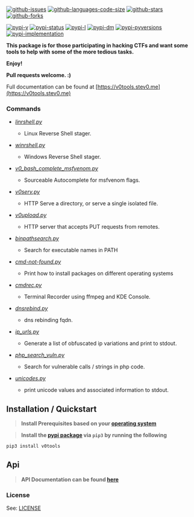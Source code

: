 [![github-issues](https://img.shields.io/github/issues/shollingsworth/v0tools?style=plastic "github-issues")](https://github.com/shollingsworth/v0tools/issues) [![github-languages-code-size](https://img.shields.io/github/languages/code-size/shollingsworth/v0tools?style=plastic "github-languages-code-size")](https://github.com/shollingsworth/v0tools) [![github-stars](https://img.shields.io/github/stars/shollingsworth/v0tools?style=plastic "github-stars")](https://github.com/shollingsworth/v0tools/stargazers) [![github-forks](https://img.shields.io/github/forks/shollingsworth/v0tools?style=plastic "github-forks")](https://github.com/shollingsworth/v0tools/network/members) 

[![pypi-v](https://img.shields.io/pypi/v/v0tools?style=plastic "pypi-v")](https://pypi.org/project/v0tools) [![pypi-status](https://img.shields.io/pypi/status/v0tools?style=plastic "pypi-status")](https://pypi.org/project/v0tools) [![pypi-l](https://img.shields.io/pypi/l/v0tools?style=plastic "pypi-l")](https://pypi.org/project/v0tools) [![pypi-dm](https://img.shields.io/pypi/dm/v0tools?style=plastic "pypi-dm")](https://pypi.org/project/v0tools) [![pypi-pyversions](https://img.shields.io/pypi/pyversions/v0tools?style=plastic "pypi-pyversions")](https://pypi.org/project/v0tools) [![pypi-implementation](https://img.shields.io/pypi/implementation/v0tools?style=plastic "pypi-implementation")](https://pypi.org/project/v0tools) 

**This package is for those participating in hacking CTFs and want some tools to help with some of the more tedious tasks.**

**Enjoy!**

**Pull requests welcome. :)**



Full documentation can be found at [https://v0tools.stev0.me](https://v0tools.stev0.me)

### Commands

* *[linrshell.py](https://v0tools.stev0.me/commands/linrshell/)*
    * Linux Reverse Shell stager.

* *[winrshell.py](https://v0tools.stev0.me/commands/winrshell/)*
    * Windows Reverse Shell stager.

* *[v0_bash_complete_msfvenom.py](https://v0tools.stev0.me/commands/v0_bash_complete_msfvenom/)*
    * Sourceable Autocomplete for msfvenom flags.

* *[v0serv.py](https://v0tools.stev0.me/commands/v0serv/)*
    * HTTP Serve a directory, or serve a single isolated file.

* *[v0upload.py](https://v0tools.stev0.me/commands/v0upload/)*
    * HTTP server that accepts PUT requests from remotes.

* *[binpathsearch.py](https://v0tools.stev0.me/commands/binpathsearch/)*
    * Search for executable names in PATH

* *[cmd-not-found.py](https://v0tools.stev0.me/commands/cmd-not-found/)*
    * Print how to install packages on different operating systems

* *[cmdrec.py](https://v0tools.stev0.me/commands/cmdrec/)*
    * Terminal Recorder using ffmpeg and KDE Console.

* *[dnsrebind.py](https://v0tools.stev0.me/commands/dnsrebind/)*
    * dns rebinding fqdn.

* *[ip_urls.py](https://v0tools.stev0.me/commands/ip_urls/)*
    * Generate a list of obfuscated ip variations and print to stdout.

* *[php_search_vuln.py](https://v0tools.stev0.me/commands/php_search_vuln/)*
    * Search for vulnerable calls / strings in php code.

* *[unicodes.py](https://v0tools.stev0.me/commands/unicodes/)*
    * print unicode values and associated information to stdout.


## Installation / Quickstart

> **Install Prerequisites based on your [operating system](https://v0tools.stev0.me/sys_prerequisites/)**

> **Install the [pypi package](https://pypi.org/project/v0tools/) via `pip3` by running the following**

```bash
pip3 install v0tools
```

## Api

> **API Documentation can be found [here](https://v0tools.stev0.me/api)**

### License
See: [LICENSE](./LICENSE)

